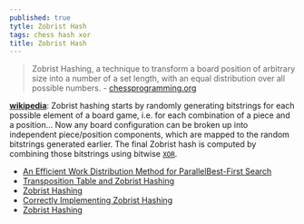 ```yaml
---
published: true
tytle: Zobrist Hash
tags: chess hash xor
title: Zobrist Hash
---
```

> Zobrist Hashing, a technique to transform a board position of arbitrary size into a number of a set length, with an equal distribution over all possible numbers. - [chessprogramming.org](https://www.chessprogramming.org/Zobrist_Hashing) 

[**wikipedia**](https://en.wikipedia.org/wiki/Zobrist_hashing): Zobrist hashing starts by randomly generating bitstrings for each possible element of a board game, i.e. for each combination of a piece and a position... Now any board configuration can be broken up into independent piece/position components, which are mapped to the random bitstrings generated earlier. The final Zobrist hash is computed by combining those bitstrings using bitwise [`XOR`](https://en.wikipedia.org/wiki/Exclusive_or).

- [An Efficient Work Distribution Method for ParallelBest-First Search](https://jinnaiyuu.github.io/pdf/papers/AAAI-16%20Jinnai-Fukunaga.pdf)
- [Transposition Table and Zobrist Hashing](https://www.adamberent.com/2019/03/02/transposition-table-and-zobrist-hashing/)
- [Zobrist Hashing](https://www.geeksforgeeks.org/minimax-algorithm-in-game-theory-set-5-zobrist-hashing/)
- [Correctly Implementing Zobrist Hashing](https://stackoverflow.com/questions/10067514/correctly-implementing-zobrist-hashing)
- [Zobrist Hashing](https://dev.to/larswaechter/zobrist-hashing-72n)
